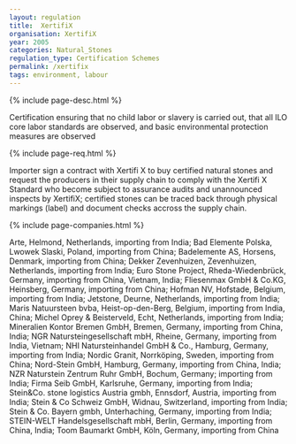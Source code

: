 ```yaml
---
layout: regulation
title:  XertifiX
organisation: XertifiX
year: 2005
categories: Natural_Stones
regulation_type: Certification Schemes
permalink: /xertifix
tags: environment, labour
---
```


{% include page-desc.html %}

Certification ensuring that no child labor or slavery is carried out, that all ILO core labor standards are observed, and basic environmental protection measures are observed

{% include page-req.html %}

Importer sign a contract with Xertifi X to buy certified natural stones and request the producers in their supply chain to comply with the Xertifi X Standard who become subject to assurance audits and unannounced inspects by XertifiX; certified stones can be traced back through physical markings (label) and document checks accross the supply chain.

{% include page-companies.html %}

Arte, Helmond, Netherlands, importing from India; Bad Elemente Polska, Lwowek Slaski, Poland, importing from China; Badelemente AS, Horsens, Denmark, importing from China; Dekker Zevenhuizen, Zevenhuizen, Netherlands, importing from India; Euro Stone Project, Rheda-Wiedenbrück, Germany, importing from China, Vietnam, India; Fliesenmax GmbH & Co.KG, Heinsberg, Germany, importing from China; Hofman NV, Hofstade, Belgium, importing from India; Jetstone, Deurne, Netherlands, importing from India; Maris Natuursteen bvba, Heist-op-den-Berg, Belgium, importing from India, China; Michel Oprey & Beisterveld, Echt, Netherlands, importing from India; Mineralien Kontor Bremen GmbH, Bremen, Germany, importing from China, India; NGR Natursteingesellschaft mbH, Rheine, Germany, importing from India, Vietnam; NHI Natursteinhandel GmbH & Co., Hamburg, Germany, importing from India; Nordic Granit, Norrköping, Sweden, importing from China; Nord-Stein GmbH, Hamburg, Germany, importing from China, India; NZR Naturstein Zentrum Ruhr GmbH, Bochum, Germany; importing from India; Firma Seib GmbH, Karlsruhe, Germany, importing from India; Stein&Co. stone logistics Austria gmbh, Ennsdorf, Austria, importing from India; Stein & Co Schweiz GmbH, Widnau, Switzerland, importing from India; Stein & Co. Bayern gmbh, Unterhaching, Germany, importing from India; STEIN-WELT Handelsgesellschaft mbH, Berlin, Germany, importing from China, India; Toom Baumarkt GmbH, Köln, Germany, importing from China
